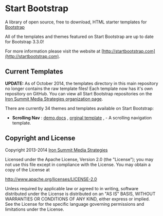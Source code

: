 # Start Bootstrap

A library of open source, free to download, HTML starter templates for [Bootstrap](http://getbootstrap.com/)

All of the templates and themes featured on Start Bootstrap are up to date for Bootstrap 3.3.0!

For more information please visit the website at [http://startbootstrap.com](http://startbootstrap.com).

## Current Templates

**UPDATE:** As of October 2014, the templates directory in this main repository no longer contains the raw template files! Each template now has it's own repository on GitHub. You can view all Start Bootstrap repositories on the [Iron Summit Media Strategies organization page](https://github.com/IronSummitMedia).

There are currently 34 themes and templates available on Start Bootstrap:

- **Scrolling Nav** : [demo](http://demo.kimsq.com/rb2/scrolling-nav/),[docs](http://docs.kimsq.com/rb2/docs/c/example/StartBootstrap/scrolling-nav/) , [orginal template](http://startbootstrap.com/template-overviews/scrolling-nav/) , - A scrolling navigation template.


## Copyright and License
Copyright 2013-2014 [Iron Summit Media Strategies](http://www.ironsummitmedia.com/)

Licensed under the Apache License, Version 2.0 (the "License"); you may not use this file except in compliance with the License. You may obtain a copy of the License at

http://www.apache.org/licenses/LICENSE-2.0

Unless required by applicable law or agreed to in writing, software distributed under the License is distributed on an "AS IS" BASIS, WITHOUT WARRANTIES OR CONDITIONS OF ANY KIND, either express or implied. See the License for the specific language governing permissions and limitations under the License.
